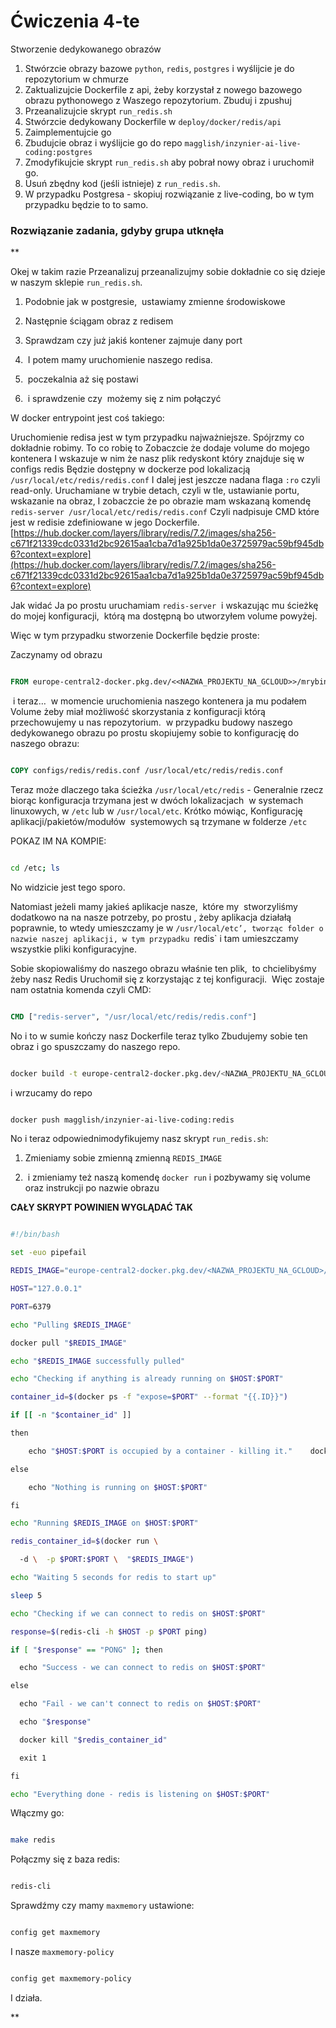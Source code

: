 # Ćwiczenia 4-te

Stworzenie dedykowanego obrazów

1. Stwórzcie obrazy bazowe `python`, `redis`, `postgres` i wyślijcie je do repozytorium w chmurze
2. Zaktualizujcie Dockerfile z api, żeby korzystał z nowego bazowego obrazu pythonowego z Waszego repozytorium. Zbuduj i zpushuj
4. Przeanalizujcie skrypt `run_redis.sh`
5. Stwórzcie dedykowany Dockerfile w `deploy/docker/redis/api`
6. Zaimplementujcie go
7. Zbudujcie obraz i wyślijcie go do repo `magglish/inzynier-ai-live-coding:postgres`
8. Zmodyfikujcie skrypt `run_redis.sh` aby pobrał nowy obraz i uruchomił go.
9. Usuń zbędny kod (jeśli istnieje) z `run_redis.sh`.
11. W przypadku Postgresa - skopiuj rozwiązanie z live-coding, bo w tym przypadku będzie to to samo.


### Rozwiązanie zadania, gdyby grupa utknęła

**

Okej w takim razie Przeanalizuj przeanalizujmy sobie dokładnie co się dzieje w naszym sklepie `run_redis.sh`.

  

1. Podobnie jak w postgresie,  ustawiamy zmienne środowiskowe
    
2. Następnie ściągam obraz z redisem
    
3. Sprawdzam czy już jakiś kontener zajmuje dany port
    
4.  I potem mamy uruchomienie naszego redisa.
    
5.  poczekalnia aż się postawi
    
6.  i sprawdzenie czy  możemy się z nim połączyć
    

W docker entrypoint jest coś takiego:



  

Uruchomienie redisa jest w tym przypadku najważniejsze. Spójrzmy co dokładnie robimy. To co robię to Zobaczcie że dodaje volume do mojego kontenera I wskazuje w nim że nasz plik redyskont który znajduje się w configs redis Będzie dostępny w dockerze pod lokalizacją `/usr/local/etc/redis/redis.conf` I dalej jest jeszcze nadana flaga `:ro` czyli read-only. Uruchamiane w trybie detach, czyli w tle, ustawianie portu, wskazanie na obraz, I zobaczcie że po obrazie mam wskazaną komendę `redis-server /usr/local/etc/redis/redis.conf` Czyli nadpisuje CMD które jest w redisie zdefiniowane w jego Dockerfile. [https://hub.docker.com/layers/library/redis/7.2/images/sha256-c671f21339cdc0331d2bc92615aa1cba7d1a925b1da0e3725979ac59bf945db6?context=explore](https://hub.docker.com/layers/library/redis/7.2/images/sha256-c671f21339cdc0331d2bc92615aa1cba7d1a925b1da0e3725979ac59bf945db6?context=explore)

  

Jak widać Ja po prostu uruchamiam `redis-server`  i wskazując mu ścieżkę do mojej konfiguracji,  którą ma dostępną bo utworzyłem volume powyżej. 

  

Więc w tym przypadku stworzenie Dockerfile będzie proste:

  

Zaczynamy od obrazu

  

```dockerfile

FROM europe-central2-docker.pkg.dev/<<NAZWA_PROJEKTU_NA_GCLOUD>>/mrybinski-live-coding-base/redis:7.2-1.0.0

```

  

 i teraz…  w momencie uruchomienia naszego kontenera ja mu podałem Volume żeby miał możliwość skorzystania z konfiguracji którą przechowujemy u nas repozytorium.  w przypadku budowy naszego dedykowanego obrazu po prostu skopiujemy sobie to konfigurację do naszego obrazu:

  

```dockerfile

COPY configs/redis/redis.conf /usr/local/etc/redis/redis.conf

```

  

Teraz może dlaczego taka ścieżka `/usr/local/etc/redis` - Generalnie rzecz biorąc konfiguracja trzymana jest w dwóch lokalizacjach  w systemach linuxowych, w `/etc` lub w `/usr/local/etc`. Krótko mówiąc, Konfigurację  aplikacji/pakietów/modułów  systemowych są trzymane w folderze `/etc`

  

POKAZ IM NA KOMPIE:

  

```bash

cd /etc; ls

```

  

No widzicie jest tego sporo.

  

Natomiast jeżeli mamy jakieś aplikacje nasze,  które my  stworzyliśmy dodatkowo na na nasze potrzeby, po prostu , żeby aplikacja działałą poprawnie, to wtedy umieszczamy je w `/usr/local/etc’, tworząc folder o nazwie naszej aplikacji, w tym przypadku `redis` i tam umieszczamy wszystkie pliki konfiguracyjne.

  

Sobie skopiowaliśmy do naszego obrazu właśnie ten plik,  to chcielibyśmy żeby nasz Redis Uruchomił się z korzystając z tej konfiguracji.  Więc zostaje nam ostatnia komenda czyli CMD:

  

```dockerfile

CMD ["redis-server", "/usr/local/etc/redis/redis.conf"]

```

  

No i to w sumie kończy nasz Dockerfile teraz tylko Zbudujemy sobie ten obraz i go spuszczamy do naszego repo.

  

```bash

docker build -t europe-central2-docker.pkg.dev/<NAZWA_PROJEKTU_NA_GCLOUD>/mrybinski-live-coding-api/redis:1.0.0 -f deploy/docker/redis/Dockerfile .

```

  

i wrzucamy do repo

  

```bash

docker push magglish/inzynier-ai-live-coding:redis

```

  

No i teraz odpowiednimodyfikujemy nasz skrypt `run_redis.sh`:

  

1. Zmieniamy sobie zmienną zmienną `REDIS_IMAGE`
    
2.  i zmieniamy też naszą komendę `docker run` i pozbywamy się volume oraz instrukcji po nazwie obrazu
    

  

**CAŁY SKRYPT POWINIEN WYGLĄDAĆ TAK**

  

```bash

#!/bin/bash  

set -euo pipefail  

REDIS_IMAGE="europe-central2-docker.pkg.dev/<NAZWA_PROJEKTU_NA_GCLOUD>/mrybinski-live-coding-api/redis:1.0.0"  

HOST="127.0.0.1"  

PORT=6379  

echo "Pulling $REDIS_IMAGE"  

docker pull "$REDIS_IMAGE"  

echo "$REDIS_IMAGE successfully pulled"  

echo "Checking if anything is already running on $HOST:$PORT"  

container_id=$(docker ps -f "expose=$PORT" --format "{{.ID}}")  

if [[ -n "$container_id" ]]  

then  

    echo "$HOST:$PORT is occupied by a container - killing it."    docker kill "$container_id"  

else  

    echo "Nothing is running on $HOST:$PORT"  

fi  

echo "Running $REDIS_IMAGE on $HOST:$PORT"  

redis_container_id=$(docker run \  

  -d \  -p $PORT:$PORT \  "$REDIS_IMAGE")  

echo "Waiting 5 seconds for redis to start up"  

sleep 5  

echo "Checking if we can connect to redis on $HOST:$PORT"  

response=$(redis-cli -h $HOST -p $PORT ping)  

if [ "$response" == "PONG" ]; then  

  echo "Success - we can connect to redis on $HOST:$PORT"  

else  

  echo "Fail - we can't connect to redis on $HOST:$PORT"  

  echo "$response"  

  docker kill "$redis_container_id"  

  exit 1  

fi  

echo "Everything done - redis is listening on $HOST:$PORT"

```

  

Włączmy go:

  

```bash 

make redis

```

  

Połączmy się z baza redis:

  

```bash

redis-cli

```

  

Sprawdźmy czy mamy `maxmemory` ustawione:

  

```bash

config get maxmemory

```

  

I nasze `maxmemory-policy`

  

```bash

config get maxmemory-policy

```

  

I działa.

**